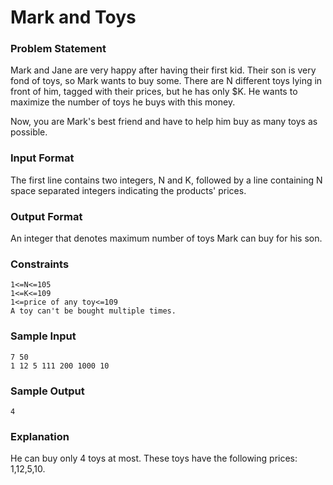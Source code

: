 Mark and Toys
==============
### Problem Statement
Mark and Jane are very happy after having their first kid. Their son is very fond of toys, so Mark wants to buy some. There are N different toys lying in front of him, tagged with their prices, but he has only $K. He wants to maximize the number of toys he buys with this money.

Now, you are Mark's best friend and have to help him buy as many toys as possible.

### Input Format 
The first line contains two integers, N and K, followed by a line containing N space separated integers indicating the products' prices.

### Output Format 
An integer that denotes maximum number of toys Mark can buy for his son.

### Constraints 
    1<=N<=105 
    1<=K<=109 
    1<=price of any toy<=109 
    A toy can't be bought multiple times.

### Sample Input
    7 50
    1 12 5 111 200 1000 10
### Sample Output
    4
### Explanation
He can buy only 4 toys at most. These toys have the following prices: 1,12,5,10.